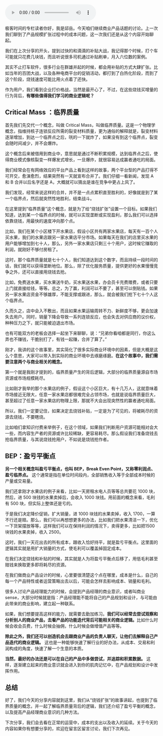 <audio title="32 _ “烧钱获客”中有哪些值得学习的商业逻辑？" src="https://static001.geekbang.org/resource/audio/81/9c/81cbfa18e65425d259b51f22e2122e9c.mp3" controls="controls"></audio> 
<p>极客时间的专栏读者你好，我是邱岳。今天咱们继续商业产品话题的讨论。上一次我们聊到了产品规模扩张过程中的成本问题，这一次我们还是从这个内容开始聊起。</p><p>我们在上次分享的开头，提到过快的和滴滴的补贴大战，我记得那个时候，打个车可能就只花费几块钱，而且听说很多司机通过补贴刷单，月入六位数的案例。</p><p>其实不止打车软件，很多行业在群雄并起的时候，都会用补贴的方式大肆扩张。比如当年的百团大战，以及各种电商平台的促销活动，都打到了白热化阶段，而到了这个阶段，烧钱速度可能比用火点着了还快。</p><p>作为用户，我们看到企业打价格战，当然是最开心了，不过，在这些烧钱买增量的行为背后，<strong>有哪些值得我们学习的商业逻辑呢？</strong></p><h2>Critical Mass ：临界质量</h2><p>首先我们先交代一个概念，叫做 Critical Mass，叫做临界质量。这是一个物理学概念，指维持核子连锁反应所需的裂变材料质量，更为通俗的解释就是，裂变材料逐渐增加，到达一个临界点之后，咣的一下就炸了，如果没有到这个临界点，裂变会随时间减少，并不会爆炸。</p><p>这个概念后来被借用到商业中，意思就是通过不断积累规模，达到临界点之后，使得商业模式像核裂变一样爆发式增长，一旦爆炸，就很容易达成赢者通吃的局面。</p><!-- [[[read_end]]] --><p>我们经常会在有网络效应的平台产品上看到这样的故事，两个平台型的产品打得不可开交，愈演愈烈，结果突然有一天就宣布合并了。我们仔细一看新闻，发现 A 和 B 合并以后名字还是 A，大概就可以猜出是谁在竞争中更占上风了。</p><p>我们发现，经常来说这样的合并，并不是一点点累积直至胜利的，好像就是到了某一个临界点，然后就突然性地胜利，结束战斗。</p><p>在这里提到“临界质量”这个概念，就是为了给“烧钱扩张”设置一个目标。如果我们知道，达到某一个临界点的时候，就可以实现垄断或实现盈利，那么我们可以选择依靠烧钱，用最快的速度冲向那个点。</p><p>比如，我们在某个小区楼下开水果店，假设小区共有两家水果店，每天有一百个人买水果，我们的水果店跟另一家水果店平分市场。如果每天在我们的店里买水果的用户能够增加到七十人，那么，另外一家水果店只剩三十个用户，这时候它赚取的利润，就刚好不够付房租了。</p><p>这时，那个临界质量就是七十个人，我们知道达到这个数字，而且持续一段时间的话，我们就可以获得垄断地位。那么，除了优化服务质量，提供更好的水果慢慢竞争之外，还可以直接用烧钱去抢。</p><p>比如，免费送水果，买水果送牛奶，买水果送水果，办会员卡充费赠费，或者只要上门就直接给钱，等等。总之，为了赢，利润可以不要了，甚至可以倒贴钱。如果另一家水果店资金不够雄厚，不能支撑或跟进，那么，就会被我们抢下七十个人这个临界点。</p><p>久而久之，店中会入不敷出，而且如果水果运输周转不力、新鲜度不够，更会加速失去用户。同时，销量下降会导致一系列连锁反应，也会失去对供应商的议价权，种种压力之下，就只能被迫退出市场。</p><p>也有可能双方的老板会选择一起坐下来聊聊，说：“兄弟你看咱都是同行，你这么弄也不赚钱，干脆别打了，有钱一起赚，合并了算了。”</p><p>刚才，我讲的这个故事里，其实简化了很多实际商业环境中的因素，但是大概是这么个意思，大家可以带入到实际的商业环境中去琢磨琢磨。<strong>在这个故事中，我们需要注意两个与商业相关的概念。</strong></p><p>第一个就是我刚才提到的，临界质量产生的背后逻辑，大部分的临界质量源自市场资源或市场规模耗尽。</p><p>比如刚才我举的那个水果店的例子，假设这个小区巨大，有十几万人，这就意味着市场接近无限大，任意一家水果店都很难完全占领市场，也就是说临界质量巨大，甚至超过了任意一家水果店的物理上限，那就不大会出现突然性的赢者通吃局面。</p><p>所以，我们一定要记住，如果决定去烧钱补贴，一定是为了可见的，将被耗尽的资源去烧钱，不要瞎烧。</p><p>比如咱们拿知识付费来举例子，在这个领域，如果我们判断用户资源可能相对会大一些，而内容生产者的资源或许比较稀缺，更容易耗尽。那么假设我们准备烧钱去抢临界质量，与其说烧钱抢用户，不如说是烧钱抢作者。</p><h2>BEP：盈亏平衡点</h2><p><strong>另一个相关概念叫盈亏平衡点，也叫 BEP，Break Even Point，又称零利润点、盈亏临界点。</strong> 这个通常是指在单位时间段内，全部销售收入等于全部成本时候的产量或交易量。</p><p>我们还拿刚才水果店的例子来看，比如一天房租水电人员等等总共要花 1000 块，然后，进 500 块钱的水果卖掉后，会收入 1000 块钱。用前面的概念来看，毛利有 500 块，但实际上整体还是亏的。</p><p>于是我们决定降价促销，扩大销量，进 1000 块钱的水果卖掉，收入 1700，一算不行还是赔。那么，我们可以再想想更多的办法，比如我们把水果清洁一下，优化一下货架摆放等等，这样我们可以在保持利润的情况下，卖得更多，比如把1500 块钱的水果卖掉，收入 2500。</p><p>这时，我们一天花出去的所有成本，跟收入恰好持平，就是盈亏平衡点。这里面的逻辑其实就是用扩大销量的方式，使毛利可以覆盖掉固定成本。</p><p>在我们决定烧钱和补贴的时候，其实就是人为将盈亏平衡点后移了，用低毛利甚至赔钱来换取更多即将耗尽的资源。</p><p>在我们做商业产品设计的时候，心里要很清楚这个点在哪里，成本是什么，自己的每一个产品特性或者运营策略出去以后，可能会怎样去影响成本、销量和毛利。</p><p>很多人讨论产品经理能力的时候，会提到产品经理的商业意识，或者叫商业 sense，大部分时候就是指：产品经理能不能将自己的产品规划和设计，与可能由此带来的商业影响，建立起一种联系。</p><p>如果，我们想要提高这样的能力，就需要去勤加练习。<strong>我们可以经常去尝试观察和分析别人的商业产品，去看产品的功能迭代背后可能相关的商业逻辑。</strong>比如什么时候会收会员费，什么时候会抽佣，什么时候会做增值产品等等。</p><p><strong>除此之外，我们还可以创造机会去跟商业产品的负责人聊天，让他们去解释自己产品迭代的商业逻辑。</strong> 这也是一种能够快速了解行业的好办法，从成本、交易和利润构成的角度，快速了解一个生意的本质。</p><p><strong>当然，最好的办法还是可以在自己的产品中多做尝试，并追踪和积累数据。</strong> 这样，逐渐建立起来的商业意识就会进入到你的肌肉记忆中，在产品规划和设计中发挥作用。</p><h2>总结</h2><p>好了，我们今天的分享内容就到这里，我们从“烧钱扩张”的故事讲起，也提到了临界质量的概念，并一起了解临界质量背后的逻辑，我们还介绍了盈亏平衡的概念，以及提高产品经理商业意识的几种方法。</p><p>下次分享，我们会去看在正常的运营中，成本的支出以及收入的延续。关于今天的内容如果你有想要分享的，欢迎在留言区留言讨论，我们下次再见。</p><p></p>
